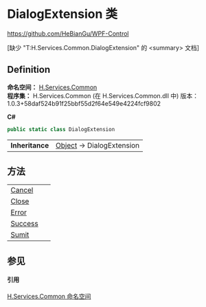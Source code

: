 # DialogExtension 类
https://github.com/HeBianGu/WPF-Control

\[缺少 "T:H.Services.Common.DialogExtension" 的 &lt;summary&gt; 文档\]



## Definition
**命名空间：** <a href="b9cdd84f-6623-a51a-f53b-465103ced202">H.Services.Common</a>  
**程序集：** H.Services.Common (在 H.Services.Common.dll 中) 版本：1.0.3+58daf524b91f25bbf55d2f64e549e4224fcf9802

**C#**
``` C#
public static class DialogExtension
```

<table><tr><td><strong>Inheritance</strong></td><td><a href="https://learn.microsoft.com/dotnet/api/system.object" target="_blank" rel="noopener noreferrer">Object</a>  →  DialogExtension</td></tr>
</table>



## 方法
<table>
<tr>
<td><a href="ac799ecc-3f01-8a76-3f93-02a56ac3bd92">Cancel</a></td>
<td> </td></tr>
<tr>
<td><a href="feca09c3-8c3e-970b-0637-846b409c750a">Close</a></td>
<td> </td></tr>
<tr>
<td><a href="ec8969c9-fb47-f20e-5a12-19de8517c3f2">Error</a></td>
<td> </td></tr>
<tr>
<td><a href="895a2d40-aec3-8dd5-34d1-b263b227e16c">Success</a></td>
<td> </td></tr>
<tr>
<td><a href="08a5f964-aca8-64b0-03b6-40ba1774dd5c">Sumit</a></td>
<td> </td></tr>
</table>

## 参见


#### 引用
<a href="b9cdd84f-6623-a51a-f53b-465103ced202">H.Services.Common 命名空间</a>  
